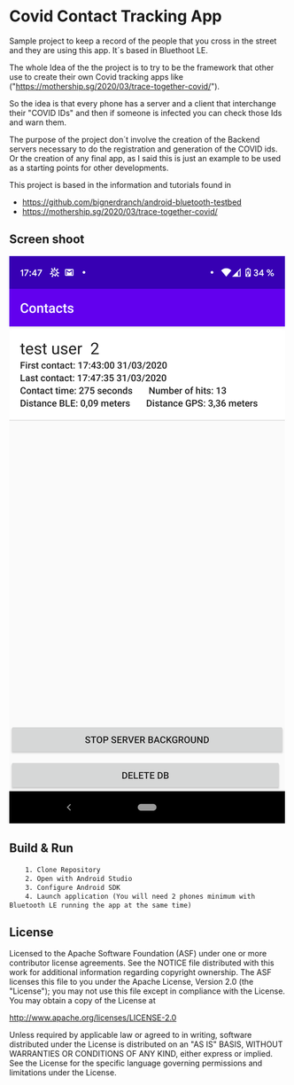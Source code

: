 # Covid Contact Tracking App

Sample project to keep a record of the people that you cross in the street and they are using this app. It´s based in Bluethoot LE.

The whole Idea of the the project is to try to be the framework that other use to create their own Covid tracking apps like ("https://mothership.sg/2020/03/trace-together-covid/").

So the idea is that every phone has a server and a client that interchange their "COVID IDs" and then if someone is infected you can check those Ids and warn them.

The purpose of the project don´t involve the creation of the Backend servers necessary to do the registration and generation of the COVID ids. Or the creation of any final app, as I said this is just an example to be used as a starting points for other developments.

This project is based in the information and tutorials found in

- https://github.com/bignerdranch/android-bluetooth-testbed
- https://mothership.sg/2020/03/trace-together-covid/

## Screen shoot

![alt text](https://github.com/jllarraz/CovidContactTracking/blob/master/ScreenShoot/screen_1.png)


## Build & Run

```
    1. Clone Repository
    2. Open with Android Studio
    3. Configure Android SDK
    4. Launch application (You will need 2 phones minimum with Bluetooth LE running the app at the same time)
```


## License

Licensed to the Apache Software Foundation (ASF) under one or more contributor license agreements. See the NOTICE file distributed with this work for additional information regarding copyright ownership. The ASF licenses this file to you under the Apache License, Version 2.0 (the "License"); you may not use this file except in compliance with the License. You may obtain a copy of the License at

http://www.apache.org/licenses/LICENSE-2.0

Unless required by applicable law or agreed to in writing, software distributed under the License is distributed on an "AS IS" BASIS, WITHOUT WARRANTIES OR CONDITIONS OF ANY KIND, either express or implied. See the License for the specific language governing permissions and limitations under the License.
